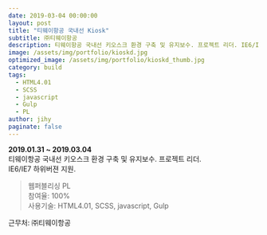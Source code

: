 ```yaml
---
date: 2019-03-04 00:00:00
layout: post
title: "티웨이항공 국내선 Kiosk"
subtitle: ㈜티웨이항공
description: 티웨이항공 국내선 키오스크 환경 구축 및 유지보수. 프로젝트 리더. IE6/IE7 하위버젼 지원.
image: /assets/img/portfolio/kioskd.jpg
optimized_image: /assets/img/portfolio/kioskd_thumb.jpg
category: build
tags:
  - HTML4.01
  - SCSS
  - javascript
  - Gulp
  - PL
author: jihy
paginate: false
---
```


**2019.01.31 ~ 2019.03.04** <br>
티웨이항공 국내선 키오스크 환경 구축 및 유지보수. 프로젝트 리더.<br>
IE6/IE7 하위버젼 지원.

> 웹퍼블리싱 PL <br>
참여율: 100% <br>
사용기술: HTML4.01, SCSS, javascript, Gulp

근무처: ㈜티웨이항공